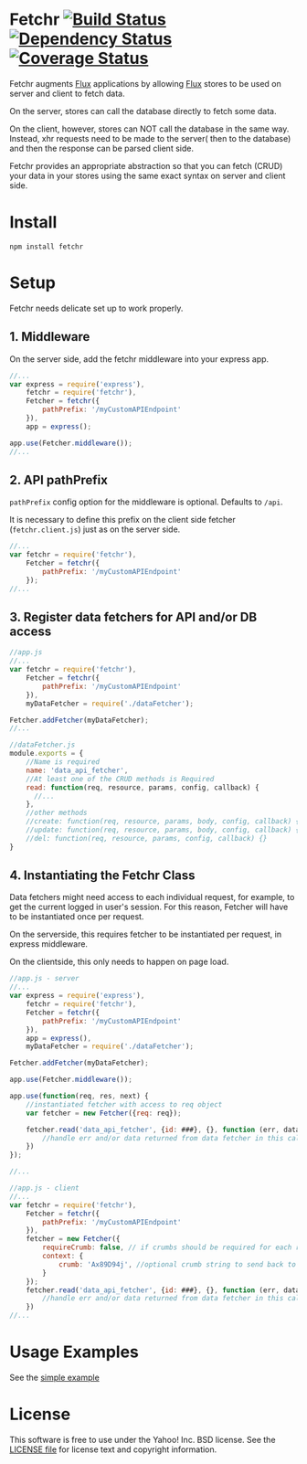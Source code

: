 # Fetchr [![Build Status](https://travis-ci.org/yahoo/fetchr.svg?branch=master)](https://travis-ci.org/yahoo/fetchr) [![Dependency Status](https://david-dm.org/yahoo/fetchr.svg)](https://david-dm.org/yahoo/fetchr) [![Coverage Status](https://coveralls.io/repos/yahoo/fetchr/badge.png?branch=master)](https://coveralls.io/r/yahoo/fetchr?branch=master) 

Fetchr augments [Flux][] applications by allowing [Flux][] stores to be used on server and client to fetch data.

On the server, stores can call the database directly to fetch some data.

On the client, however, stores can NOT call the database in the same way. Instead, xhr requests need to be made to the server( then to the database) and then the response can be parsed client side.

Fetchr provides an appropriate abstraction so that you can fetch (CRUD) your data in your stores using the same exact syntax on server and client side.

# Install

```
npm install fetchr
```

# Setup

Fetchr needs delicate set up to work properly.

## 1. Middleware

On the server side, add the fetchr middleware into your express app.

```js
//...
var express = require('express'),
    fetchr = require('fetchr'),
    Fetcher = fetchr({
        pathPrefix: '/myCustomAPIEndpoint'
    }),
    app = express();

app.use(Fetcher.middleware());
//...
```

## 2. API pathPrefix

`pathPrefix` config option for the middleware is optional. Defaults to `/api`.

It is necessary to define this prefix on the client side fetcher (`fetchr.client.js`) just as on the server side.
```js
//...
var fetchr = require('fetchr'),
    Fetcher = fetchr({
        pathPrefix: '/myCustomAPIEndpoint'
    });
//...
```

## 3. Register data fetchers for API and/or DB access

```js
//app.js
//...
var fetchr = require('fetchr'),
    Fetcher = fetchr({
        pathPrefix: '/myCustomAPIEndpoint'
    }),
    myDataFetcher = require('./dataFetcher');

Fetcher.addFetcher(myDataFetcher);
//...
```

```js
//dataFetcher.js
module.exports = {
    //Name is required
    name: 'data_api_fetcher',
    //At least one of the CRUD methods is Required
    read: function(req, resource, params, config, callback) {
      //...
    },
    //other methods
    //create: function(req, resource, params, body, config, callback) {},
    //update: function(req, resource, params, body, config, callback) {},
    //del: function(req, resource, params, config, callback) {}
}

```

## 4. Instantiating the Fetchr Class

Data fetchers might need access to each individual request, for example, to get the current logged in user's session. For this reason, Fetcher will have to be instantiated once per request.

On the serverside, this requires fetcher to be instantiated per request, in express middleware.

On the clientside, this only needs to happen on page load.


```js
//app.js - server
//...
var express = require('express'),
    fetchr = require('fetchr'),
    Fetcher = fetchr({
        pathPrefix: '/myCustomAPIEndpoint'
    }),
    app = express(),
    myDataFetcher = require('./dataFetcher');

Fetcher.addFetcher(myDataFetcher);

app.use(Fetcher.middleware());

app.use(function(req, res, next) {
    //instantiated fetcher with access to req object
    var fetcher = new Fetcher({req: req});

    fetcher.read('data_api_fetcher', {id: ###}, {}, function (err, data) {
        //handle err and/or data returned from data fetcher in this callback
    })
});

//...
```


```js
//app.js - client
//...
var fetchr = require('fetchr'),
    Fetcher = fetchr({
        pathPrefix: '/myCustomAPIEndpoint'
    }),
    fetcher = new Fetcher({
        requireCrumb: false, // if crumbs should be required for each request, default: false
        context: {
            crumb: 'Ax89D94j', //optional crumb string to send back to server with each request. Validation should happen on server.
        }
    });
    fetcher.read('data_api_fetcher', {id: ###}, {}, function (err, data) {
        //handle err and/or data returned from data fetcher in this callback
    })
//...
```

# Usage Examples

See the [simple example](https://github.com/yahoo/fetchr/tree/master/examples/simple)

# License

This software is free to use under the Yahoo! Inc. BSD license.
See the [LICENSE file][] for license text and copyright information.

[LICENSE file]: https://github.com/yahoo/fetchr/blob/master/LICENSE.md

[Flux]: http://facebook.github.io/react/docs/flux-overview.html
